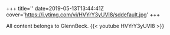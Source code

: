 +++
title=''
date=2019-05-13T13:44:41Z
cover='https://i.ytimg.com/vi/HVYrY3yUVI8/sddefault.jpg'
+++

All content belongs to GlennBeck.
{{< youtube HVYrY3yUVI8 >}}

